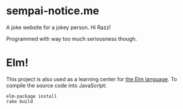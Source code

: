 # sempai-notice.me

A joke website for a jokey person. Hi Razz!

Programmed with way too much seriousness though.

# Elm!

This project is also used as a learning center for [the Elm
language](http://elm-lang.org/). To compile the source code into JavaScript:

    elm-package install
    rake build

